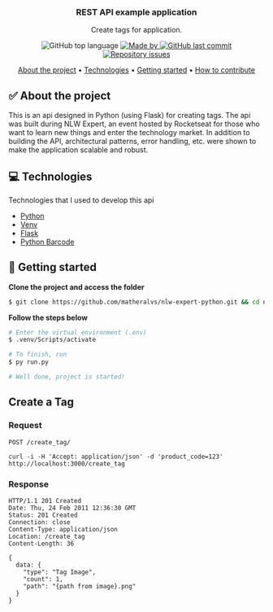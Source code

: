 <h3 align="center">
  REST API example application
</h3>

<p align="center">Create tags for application.</p>

<p align="center">
  <img alt="GitHub top language" src="https://img.shields.io/github/languages/top/matheralvs/nlw-expert-python?color=%237844e9">

  <a href="https://www.linkedin.com/in/matheralvs/" target="_blank" rel="noopener noreferrer">
    <img alt="Made by" src="https://img.shields.io/badge/made%20by-matheus-7844e9">
  </a>
  
  <a href="https://github.com/matheralvs/nlw-expert-python/commits/main">
    <img alt="GitHub last commit" src="https://img.shields.io/github/last-commit/matheralvs/nlw-expert-python?color=%237844e9">
  </a>

  <a href="https://github.com/matheralvs/nlw-expert-python/issues">
    <img alt="Repository issues" src="https://img.shields.io/github/issues/matheralvs/nlw-expert-python?color=%237844e9">
  </a>
</p>

<p align="center">
  <a href="#-about-the-project">About the project</a> •
  <a href="#-technologies">Technologies</a> •
  <a href="#-getting-started">Getting started</a> •
  <a href="#-how-to-contribute">How to contribute</a>
</p>

## ✅ About the project
This is an api designed in Python (using Flask) for creating tags. The api was built during NLW Expert, an event hosted by Rocketseat for those who want to learn new things and enter the technology market. In addition to building the API, architectural patterns, error handling, etc. were shown to make the application scalable and robust.

## 💻 Technologies
Technologies that I used to develop this api

- [Python](https://www.python.org/)
- [Venv](https://docs.python.org/pt-br/3/library/venv.html)
- [Flask](https://flask.palletsprojects.com/en/3.0.x/)
- [Python Barcode](https://python-barcode.readthedocs.io/en/stable/)

## 🚀 Getting started

**Clone the project and access the folder**

```bash
$ git clone https://github.com/matheralvs/nlw-expert-python.git && cd nlw-expert-python
```

**Follow the steps below**

```bash
# Enter the virtual environment (.env)
$ .venv/Scripts/activate 

# To finish, run
$ py run.py

# Well done, project is started!
```

## Create a Tag

### Request

`POST /create_tag/`

    curl -i -H 'Accept: application/json' -d 'product_code=123' http://localhost:3000/create_tag

### Response

    HTTP/1.1 201 Created
    Date: Thu, 24 Feb 2011 12:36:30 GMT
    Status: 201 Created
    Connection: close
    Content-Type: application/json
    Location: /create_tag
    Content-Length: 36

    {
      data: {
        "type": "Tag Image",
        "count": 1,
        "path": "{path from image}.png"
      }
    }
